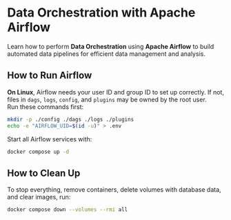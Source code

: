 # Data Orchestration with Apache Airflow

Learn how to perform **Data Orchestration** using **Apache Airflow** to build automated data pipelines for efficient data management and analysis.

## How to Run Airflow

**On Linux**, Airflow needs your user ID and group ID to set up correctly. If not, files in `dags`, `logs`, `config`, and `plugins` may be owned by the root user.  
Run these commands first:

```sh
mkdir -p ./config ./dags ./logs ./plugins
echo -e "AIRFLOW_UID=$(id -u)" > .env
```

Start all Airflow services with:

```sh
docker compose up -d
```

## How to Clean Up

To stop everything, remove containers, delete volumes with database data, and clear images, run:

```sh
docker compose down --volumes --rmi all
```
